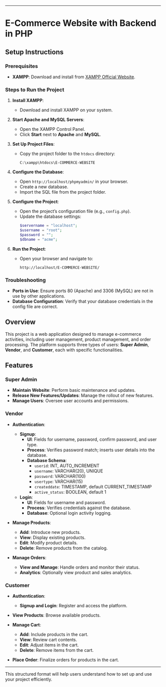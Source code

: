

---

# E-Commerce Website with Backend in PHP

## Setup Instructions

### Prerequisites
- **XAMPP**: Download and install from [XAMPP Official Website](https://www.apachefriends.org/index.html).

### Steps to Run the Project

1. **Install XAMPP**:
   - Download and install XAMPP on your system.

2. **Start Apache and MySQL Servers**:
   - Open the XAMPP Control Panel.
   - Click **Start** next to **Apache** and **MySQL**.

3. **Set Up Project Files**:
   - Copy the project folder to the `htdocs` directory:
     ```
     C:\xampp\htdocs\E-COMMERCE-WEBSITE
     ```

4. **Configure the Database**:
   - Open `http://localhost/phpmyadmin/` in your browser.
   - Create a new database.
   - Import the SQL file from the project folder.

5. **Configure the Project**:
   - Open the project’s configuration file (e.g., `config.php`).
   - Update the database settings:
     ```php
     $servername = "localhost";
     $username = "root";
     $password = "";
     $dbname = "acme";
     ```

6. **Run the Project**:
   - Open your browser and navigate to:
     ```
     http://localhost/E-COMMERCE-WEBSITE/
     ```

### Troubleshooting
- **Ports in Use**: Ensure ports 80 (Apache) and 3306 (MySQL) are not in use by other applications.
- **Database Configuration**: Verify that your database credentials in the config file are correct.

## Overview

This project is a web application designed to manage e-commerce activities, including user management, product management, and order processing. The platform supports three types of users: **Super Admin**, **Vendor**, and **Customer**, each with specific functionalities.

## Features

### Super Admin
- **Maintain Website**: Perform basic maintenance and updates.
- **Release New Features/Updates**: Manage the rollout of new features.
- **Manage Users**: Oversee user accounts and permissions.

### Vendor
- **Authentication**:
  - **Signup**:
    - **UI**: Fields for username, password, confirm password, and user type.
    - **Process**: Verifies password match; inserts user details into the database.
    - **Database Schema**:
      - `userid`: INT, AUTO_INCREMENT
      - `username`: VARCHAR(20), UNIQUE
      - `password`: VARCHAR(100)
      - `usertype`: VARCHAR(15)
      - `createddate`: TIMESTAMP, default CURRENT_TIMESTAMP
      - `active_status`: BOOLEAN, default 1
  - **Login**:
    - **UI**: Fields for username and password.
    - **Process**: Verifies credentials against the database.
    - **Database**: Optional login activity logging.

- **Manage Products**:
  - **Add**: Introduce new products.
  - **View**: Display existing products.
  - **Edit**: Modify product details.
  - **Delete**: Remove products from the catalog.

- **Manage Orders**:
  - **View and Manage**: Handle orders and monitor their status.
  - **Analytics**: Optionally view product and sales analytics.

### Customer
- **Authentication**:
  - **Signup and Login**: Register and access the platform.
- **View Products**: Browse available products.

- **Manage Cart**:
  - **Add**: Include products in the cart.
  - **View**: Review cart contents.
  - **Edit**: Adjust items in the cart.
  - **Delete**: Remove items from the cart.

- **Place Order**: Finalize orders for products in the cart.

--- 

This structured format will help users understand how to set up and use your project efficiently.
